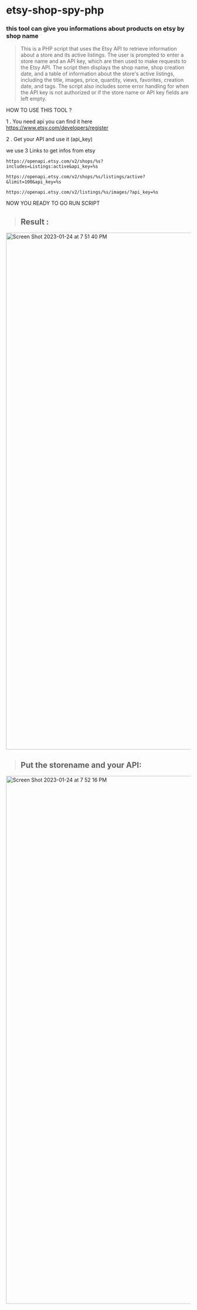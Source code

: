# etsy-shop-spy-php

### this tool can give you informations about products on etsy by shop name

>This is a PHP script that uses the Etsy API to retrieve information about a store and its active listings. The user is prompted to enter a store name and an API key, which are then used to make requests to the Etsy API. The script then displays the shop name, shop creation date, and a table of information about the store's active listings, including the title, images, price, quantity, views, favorites, creation date, and tags. The script also includes some error handling for when the API key is not authorized or if the store name or API key fields are left empty.

HOW TO USE THIS TOOL ?

1 . You need api you can find it here https://www.etsy.com/developers/register

2 . Get your API and use it (api_key)

we use 3 Links to get infos from etsy

```
https://openapi.etsy.com/v2/shops/%s?includes=Listings:active&api_key=%s

https://openapi.etsy.com/v2/shops/%s/listings/active?&limit=100&api_key=%s

https://openapi.etsy.com/v2/listings/%s/images/?api_key=%s

```

NOW YOU READY TO GO RUN SCRIPT 

> ## Result :

<img width="1405" alt="Screen Shot 2023-01-24 at 7 51 40 PM" src="https://user-images.githubusercontent.com/110359866/214382780-92e8e80c-93e9-4ca7-9d16-557a6d5079b7.png">
 
 > ## Put the storename and your API:
 
 <img width="1435" alt="Screen Shot 2023-01-24 at 7 52 16 PM" src="https://user-images.githubusercontent.com/110359866/214382976-bd273f34-a74f-4109-88fb-fc1da6d40ca8.png">

